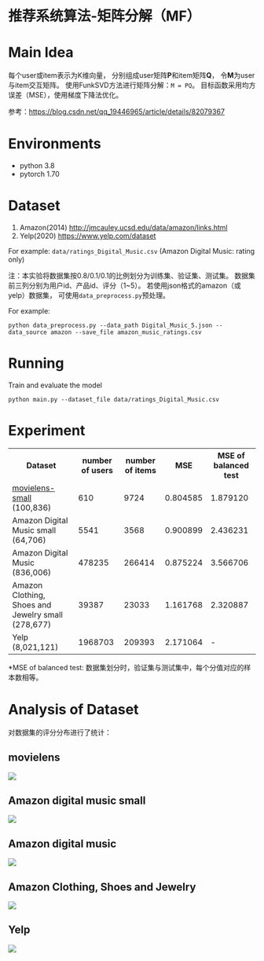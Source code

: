 
# 推荐系统算法-矩阵分解（MF）

# Main Idea

每个user或item表示为K维向量，
分别组成user矩阵**P**和item矩阵**Q**，
令**M**为user与item交互矩阵。
使用FunkSVD方法进行矩阵分解：`M = PQ`。
目标函数采用均方误差（MSE），使用梯度下降法优化。

参考：https://blog.csdn.net/qq_19446965/article/details/82079367

# Environments
+ python 3.8
+ pytorch 1.70

# Dataset

1. Amazon(2014) http://jmcauley.ucsd.edu/data/amazon/links.html
2. Yelp(2020) https://www.yelp.com/dataset

For example:
`data/ratings_Digital_Music.csv` (Amazon Digital Music: rating only)

注：本实验将数据集按0.8/0.1/0.1的比例划分为训练集、验证集、测试集。
数据集前三列分别为用户id、产品id、评分（1~5）。
若使用json格式的amazon（或yelp）数据集，
可使用`data_preprocess.py`预处理。

For example:
```shell script
python data_preprocess.py --data_path Digital_Music_5.json --data_source amazon --save_file amazon_music_ratings.csv
```

# Running
Train and evaluate the model
```
python main.py --dataset_file data/ratings_Digital_Music.csv
```

# Experiment
<table align="center">
    <tr>
        <th>Dataset</th>
        <th>number of users</th>
        <th>number of items</th>
        <th>MSE</th>
        <th>MSE of balanced test</th>
    </tr>
    <tr>
        <td><a href="http://files.grouplens.org/datasets/movielens/ml-latest-small.zip">movielens-small</a> (100,836)</td>
        <td>610</td>
        <td>9724</td>
        <td>0.804585</td>
        <td>1.879120</td>
    </tr>
    <tr>
        <td>Amazon Digital Music small (64,706)</td>
        <td>5541</td>
        <td>3568</td>
        <td>0.900899</td>
        <td>2.436231</td>
    </tr>
    <tr>
        <td>Amazon Digital Music (836,006)</td>
        <td>478235</td>
        <td>266414</td>
        <td>0.875224</td>
        <td>3.566706</td>
    </tr>
    <tr>
        <td>Amazon Clothing, Shoes and Jewelry small (278,677)</td>
        <td>39387</td>
        <td>23033</td>
        <td>1.161768</td>
        <td>2.320887</td>
    </tr>
    <tr>
        <td>Yelp (8,021,121)</td>
        <td>1968703</td>
        <td>209393</td>
        <td>2.171064</td>
        <td>-</td>
    </tr>
</table>

*MSE of balanced test: 数据集划分时，验证集与测试集中，每个分值对应的样本数相等。

# Analysis of Dataset

对数据集的评分分布进行了统计：
## movielens
<img src="data/image/movielens.png" align="middle">

## Amazon digital music small
<img src="data/image/amazon_music_5.png" align="middle">

## Amazon digital music
<img src="data/image/amazon_digital_music.png" align="middle">

## Amazon Clothing, Shoes and Jewelry
<img src="data/image/amazon_CSJ.png" align="middle">

## Yelp
<img src="data/image/yelp_rating.png" align="middle">